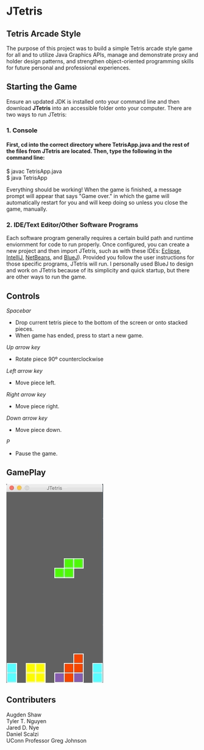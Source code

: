 # JTetris

## Tetris Arcade Style
The purpose of this project was to build a simple Tetris arcade style game for all and to utilize Java Graphics APIs, manage and demonstrate proxy and holder design patterns, and strengthen object-oriented programming skills for future personal and professional experiences.  

## Starting the Game
Ensure an updated JDK is installed onto your command line and then download __JTetris__ into an accessible folder onto your computer. There are two ways to run JTetris:

### 1. Console 
#### First, cd into the correct directory where TetrisApp.java and the rest of the files from JTetris are located. Then, type the following in the command line:
$ javac TetrisApp.java <br />
$ java TetrisApp <br />

Everything should be working! When the game is finished, a message prompt will appear that says "Game over." in which the game will automatically restart for you and will keep doing so unless you close the game, manually.

### 2. IDE/Text Editor/Other Software Programs
Each software program generally requires a certain build path and runtime enviornment for code to run properly. Once configured, you can create a new project and then import JTetris, such as with these IDEs: [Eclipse](https://help.eclipse.org/luna/index.jsp?topic=%2Forg.eclipse.jdt.doc.user%2Freference%2Fref-properties-build-path.htm), [IntelliJ](https://www.jetbrains.com/help/idea/configuring-project-and-ide-settings.html#project-level), [NetBeans](https://netbeans.org/kb/74/java/project-setup.html#projects-configuring), and [BlueJ](https://www.bluej.org/tutorial/tutorial-v4.pdf)). Provided you follow the user instructions for those specific programs, JTetris will run. I personally used BlueJ to design and work on JTetris because of its simplicity and quick startup, but there are other ways to run the game.

## Controls
*Spacebar*  <br />
* Drop current tetris piece to the bottom of the screen or onto stacked pieces. <br />
* When game has ended, press to start a new game. <br />

*Up arrow key* <br />
* Rotate piece 90º counterclockwise

*Left arrow key* <br />
* Move piece left. <br />

*Right arrow key* <br />
* Move piece right. <br />

*Down arrow key* <br />
* Move piece down. <br />

*P* <br />
* Pause the game. <br />

## GamePlay
![](JTetrisgameplay.gif)

## Contributers
Augden Shaw <br />
Tyler T. Nguyen <br />
Jared D. Nye <br />
Daniel Scalzi <br />
UConn Professor Greg Johnson <br />


